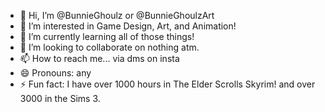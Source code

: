 - 👋 Hi, I’m @BunnieGhoulz or @BunnieGhoulzArt
- 👀 I’m interested in Game Design, Art, and Animation! 
- 🌱 I’m currently learning all of those things!
- 💞️ I’m looking to collaborate on nothing atm.
- 📫 How to reach me... via dms on insta
- 😄 Pronouns: any
- ⚡ Fun fact: I have over 1000 hours in The Elder Scrolls Skyrim! and over 3000 in the Sims 3.

<!---
BunnieGhoulz/BunnieGhoulz is a ✨ special ✨ repository because its `README.md` (this file) appears on your GitHub profile.
You can click the Preview link to take a look at your changes.
--->
